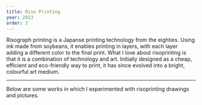 ```yaml
---
title: Riso Printing
year: 2023
order: 3
---
```

Risograph printing is a Japanse printing technology from the eighties. Using ink made from soybeans, it enables printing in layers, with each layer adding a different color to the final print. What I love about risoprinting is that it is a combination of technology and art. Initially designed as a cheap, efficient and eco-friendly way to print, it has since evolved into a bright, colourful art medium.
<hr>
Below are some works in which I experimented with risoprinting drawings and pictures.
<Images images="cover.jpg,hondwip.jpg" height="500px" width="500px" lgColumns="2" caption="The two drawings layered">